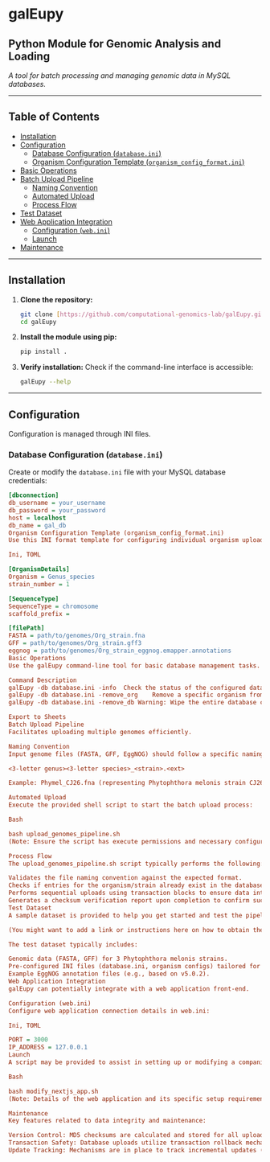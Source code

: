 # galEupy

## Python Module for Genomic Analysis and Loading

*A tool for batch processing and managing genomic data in MySQL databases.*

---

## Table of Contents

- [Installation](#installation)
- [Configuration](#configuration)
  - [Database Configuration (`database.ini`)](#database-configuration-databaseini)
  - [Organism Configuration Template (`organism_config_format.ini`)](#organism-configuration-template-organism_config_formatini)
- [Basic Operations](#basic-operations)
- [Batch Upload Pipeline](#batch-upload-pipeline)
  - [Naming Convention](#naming-convention)
  - [Automated Upload](#automated-upload)
  - [Process Flow](#process-flow)
- [Test Dataset](#test-dataset)
- [Web Application Integration](#web-application-integration)
  - [Configuration (`web.ini`)](#configuration-webini)
  - [Launch](#launch)
- [Maintenance](#maintenance)

---

## Installation

1.  **Clone the repository:**
    ```bash
    git clone [https://github.com/computational-genomics-lab/galEupy.git](https://github.com/computational-genomics-lab/galEupy.git)
    cd galEupy
    ```

2.  **Install the module using pip:**
    ```bash
    pip install .
    ```

3.  **Verify installation:**
    Check if the command-line interface is accessible:
    ```bash
    galEupy --help
    ```

---

## Configuration

Configuration is managed through INI files.

### Database Configuration (`database.ini`)

Create or modify the `database.ini` file with your MySQL database credentials:

```ini
[dbconnection]
db_username = your_username
db_password = your_password
host = localhost
db_name = gal_db
Organism Configuration Template (organism_config_format.ini)
Use this INI format template for configuring individual organism uploads. Replace placeholders with actual paths and details.

Ini, TOML

[OrganismDetails]
Organism = Genus_species
strain_number = 1

[SequenceType]
SequenceType = chromosome
scaffold_prefix =

[filePath]
FASTA = path/to/genomes/Org_strain.fna
GFF = path/to/genomes/Org_strain.gff3
eggnog = path/to/genomes/Org_strain_eggnog.emapper.annotations
Basic Operations
Use the galEupy command-line tool for basic database management tasks. Ensure you provide the path to your database.ini file using the -db flag.

Command	Description
galEupy -db database.ini -info	Check the status of the configured database.
galEupy -db database.ini -remove_org	Remove a specific organism from the database.
galEupy -db database.ini -remove_db	Warning: Wipe the entire database content.

Export to Sheets
Batch Upload Pipeline
Facilitates uploading multiple genomes efficiently.

Naming Convention
Input genome files (FASTA, GFF, EggNOG) should follow a specific naming convention for automated processing:

<3-letter genus><3-letter species>_<strain>.<ext>

Example: Phymel_CJ26.fna (representing Phytophthora melonis strain CJ26)

Automated Upload
Execute the provided shell script to start the batch upload process:

Bash

bash upload_genomes_pipeline.sh
(Note: Ensure the script has execute permissions and necessary configurations are set.)

Process Flow
The upload_genomes_pipeline.sh script typically performs the following:

Validates the file naming convention against the expected format.
Checks if entries for the organism/strain already exist in the database.
Performs sequential uploads using transaction blocks to ensure data integrity (upload succeeds or fails as a whole).
Generates a checksum verification report upon completion to confirm successful data transfer.
Test Dataset
A sample dataset is provided to help you get started and test the pipeline.

(You might want to add a link or instructions here on how to obtain the test dataset)

The test dataset typically includes:

Genomic data (FASTA, GFF) for 3 Phytophthora melonis strains.
Pre-configured INI files (database.ini, organism configs) tailored for the sample data.
Example EggNOG annotation files (e.g., based on v5.0.2).
Web Application Integration
galEupy can potentially integrate with a web application front-end.

Configuration (web.ini)
Configure web application connection details in web.ini:

Ini, TOML

PORT = 3000
IP_ADDRESS = 127.0.0.1
Launch
A script may be provided to assist in setting up or modifying a companion web application (e.g., a Next.js app):

Bash

bash modify_nextjs_app.sh
(Note: Details of the web application and its specific setup requirements should be documented separately.)

Maintenance
Key features related to data integrity and maintenance:

Version Control: MD5 checksums are calculated and stored for all uploaded files to monitor file integrity.
Transaction Safety: Database uploads utilize transaction rollback mechanisms. If any part of an upload fails, the entire transaction is reverted, preventing partially loaded data.
Update Tracking: Mechanisms are in place to track incremental updates (further details may be needed depending on implementation).
